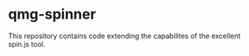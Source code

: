 qmg-spinner
===========

This repository contains code extending the capabilites of the excellent spin.js tool.